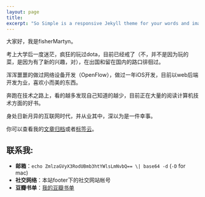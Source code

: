 ```yaml
---
layout: page
title: 
excerpt: "So Simple is a responsive Jekyll theme for your words and images."
---
```


大家好，我是fisherMartyn。

考上大学后一度迷茫，疯狂的玩过dota，目前已经戒了（不，并不是因为玩的菜，是因为有了新的兴趣，对），在出国和留在国内的路口徘徊过。

浑浑噩噩的做过网络设备开发（OpenFlow），做过一年iOS开发，目前以web后端开发为业，喜欢小而美的东西。

奔跑在技术之路上，看的越多发现自己知道的越少，目前正在大量的阅读计算机技术方面的好书。

身处日新月异的互联网时代，并从业其中，深以为是一件幸事。

你可以查看我的[文章归档](/blog/)或者[标签云](/tags/)。

## 联系我:

* <strong>邮箱</strong>：`echo ZmlzaGVyX3RodUBmb3htYWlsLmNvbQ== \| base64 -d` (`-D` for mac)
* <strong>社交网络</strong>：本站footer下的社交网站帐号
* <strong>豆瓣书单</strong>：[我的豆瓣书单](http://book.douban.com/people/fishermartyn/)

